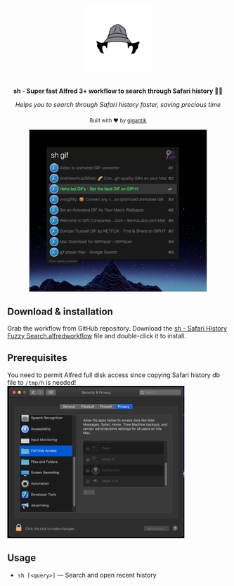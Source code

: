 <div align="center">
  <a href="https://github.com/gigantik/sh"><img src="images/5c82294572f5d9028c17ed78.png" width="30%"></a>
  <br>
  <br>
  <p>
    <b>sh - Super fast Alfred 3+ workflow to search through Safari history 🕵️‍♀️</b>
  </p>
  <p>
      <i>Helps you to search through Safari history faster, saving precious time</i>
  </p>
  <p>

  </p>
  <p>
    <sub>Built with ❤︎ by
      <a href="https://github.com/gigantik">gigantik</a>
    </sub>
  </p>
</div>


<p align="center">
    <img src="images/prv.png" width="80%" height="80%">
</p>


Download & installation
-----------------------

Grab the workflow from GitHub repository. Download the <a href="sh - Safari History Fuzzy Search.alfredworkflow">sh - Safari History Fuzzy Search.alfredworkflow</a> file and double-click it to install.

Prerequisites
-----

You need to permit Alfred full disk access since copying Safari history db file to `/tmp/h` is needed!
<img src="images/alfred-disk-access.png" width="80%" height="80%">

Usage
-----

- `sh [<query>]` — Search and open recent history

